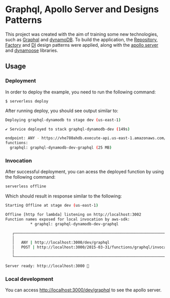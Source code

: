 <!--
title: 'AWS NodeJS Example'
description: 'This template demonstrates how to deploy a NodeJS function running on AWS Lambda using the traditional Serverless Framework.'
layout: Doc
framework: v3
platform: AWS
language: nodeJS
priority: 1
authorLink: 'https://github.com/serverless'
authorName: 'Serverless, inc.'
authorAvatar: 'https://avatars1.githubusercontent.com/u/13742415?s=200&v=4'
-->


# Graphql, Apollo Server and Designs Patterns

This project was created with the aim of training some new technologies, such as [Graphql](https://graphql.org/) and [dynamoDB](https://aws.amazon.com/pt/dynamodb/). To build the application, the [Repository](https://www.cosmicpython.com/book/chapter_02_repository.html), [Factory](https://refactoring.guru/design-patterns/factory-method) and [DI](https://www.4mage.com.br/design-pattern-dependency-injection/) design patterns were applied, along with the [apollo server](https://www.apollographql.com/docs/apollo-server/) and [dynamoose](https://dynamoosejs.com/getting_started/Introduction) libraries.

## Usage

### Deployment

In order to deploy the example, you need to run the following command:

```
$ serverless deploy
```

After running deploy, you should see output similar to:

```bash
Deploying graphql-dynamodb to stage dev (us-east-1)

✔ Service deployed to stack graphql-dynamodb-dev (149s)

endpoint: ANY - https://vhe780ahdb.execute-api.us-east-1.amazonaws.com/dev/graphql
functions:
  graphql: graphql-dynamodb-dev-graphql (25 MB)

```

### Invocation

After successful deployment, you can acess the deployed function by using the following command:

```bash
serverless offline
```

Which should result in response similar to the following:

```bash
Starting Offline at stage dev (us-east-1)

Offline [http for lambda] listening on http://localhost:3002
Function names exposed for local invocation by aws-sdk:
           * graphql: graphql-dynamodb-dev-graphql

   ┌───────────────────────────────────────────────────────────────────────────┐
   │                                                                           │
   │   ANY | http://localhost:3000/dev/graphql                                 │
   │   POST | http://localhost:3000/2015-03-31/functions/graphql/invocations   │
   │                                                                           │
   └───────────────────────────────────────────────────────────────────────────┘

Server ready: http://localhost:3000 🚀
```

### Local development

You can access [http://localhost:3000/dev/graphql](http://localhost:3000/dev/graphql) to see the apollo server.
